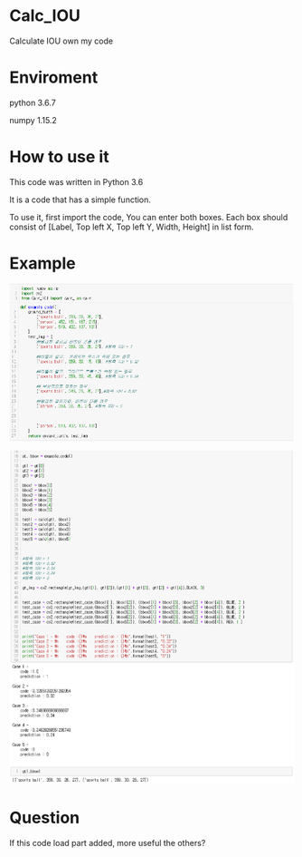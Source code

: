 # Calc_IOU
Calculate IOU own my code

# Enviroment

python 3.6.7


numpy 1.15.2


# How to use it

This code was written in Python 3.6

It is a code that has a simple function.

To use it, first import the code,
You can enter both boxes.
Each box should consist of [Label, Top left X, Top left Y, Width, Height] in list form.

# Example

![Example1](./Example_Image/1.png)

![Example2](./Example_Image/2.png)

# Question

If this code load part added, more useful the others?


